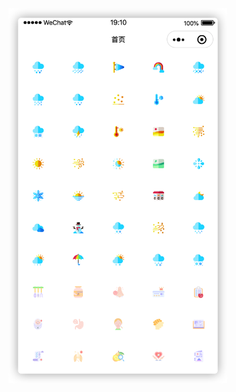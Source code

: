 <img src="https://github.com/841660202/taro-icon/blob/master/snapshot/iShot2020-08-07%E4%B8%8B%E5%8D%8807.10.42.png" alt="截图"  height=600/>